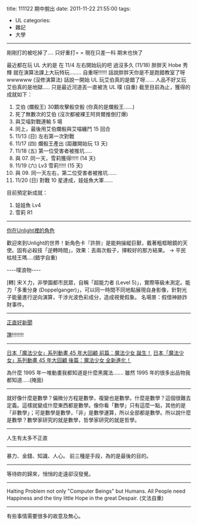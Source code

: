 title: 111122 期中脫出
date: 2011-11-22 21:55:00
tags:
- UL
categories:
- 雜記
- 大學
---

剛剛打的被吃掉了....
只好重打= =
現在只差一科
期末也快了

<!-- more -->

最近都在玩 UL
大約是 在 11/4 左右開始玩的吧
過沒多久 (11/18)
胖胖天 Hobe 秀輝
就在演算法課上大玩特玩........
自重呀!!!!!!
話說胖胖天你是不是跑錯教室了呀wwwwww
(沒修演算法)
話說一開始 UL 玩艾伯真的是錯了呀......
人品不好又玩艾伯真的是地獄.....
只是最近河道丟一直被洗 UL 噗 (自重)
截至目前為止，獲得的成就如下：

1. 艾伯 (爛骰王) 30顆攻擊骰空骰 (你真的是爛骰王......)
2. 死了無數次的艾伯 (沒次都被裸王阿貝爾推倒打爆)
3. 與艾喵對戰連輸 5 場
4. 同上，最後用艾伯爛骰與艾喵纏鬥 15 回合
5. 11/13 (日) 左右第一次對戰
6. 11/17 (四) 爛骰王產出 (距離開始玩 13 天)
7. 11/18 (五) 第一位受害者被推坑.....
8. 與 07. 同一天，雪莉獲得!!!!! (14 天)
9. 11/19 (六) Lv3 雪莉!!!!! (15 天)
10. 與 09. 同一天左右，第二位受害者被推坑......
11. 11/20 (日) 對戰 10 星達成，娃娃魚大軍......

目前預定新成就：

1. 娃娃魚 Lv4
2. 雪莉 R1

----

[你在Unlight裡的角色](http://buzzpark.cc/fortune/show/2FV)

歡迎來到Unlight的世界！新角色卡『許胖』是能夠操縱巨獸，戴著粗框眼鏡的天使。固有必殺技「逆轉時間」，效果：丟兩次骰子，擇較好的那方結果。 -> 平民枯枝王嗎....(錯字自重)

----噗浪物----

[轉] 宋Ｘ力，非學園都市民眾，自稱「超能力者 (Level 5)」，實際等級未測定。能力「多重分身 (Doppelganger)」，可以同一時間不同地點展現自身影像，針對光子能量進行逆向演算，干涉光波色彩成分，造成視覺假象。
名場景：假借神跡詐財事件。

----

[正直好新聞](http://newsrumble.tw/)

讚!!!!!!!!

----

[日本「魔法少女」系列動畫 45 年大回顧 前篇：魔法少女 誕生！](http://gnn.gamer.com.tw/1/59191.html)
[日本「魔法少女」系列動畫 45 年大回顧 後篇：魔法少女 全新進化！](http://gnn.gamer.com.tw/7/59617.html)

為什麼 1995 年一堆動畫我都知道是什麼黑魔法.......
雖然 1995 年的很多出品物我都知道.....(掩面)

----

就好像什麼是數學？偏微分方程是數學，複變也是數學。什麼是數學？這個很難去定義。這樣就變成什麼東西都是數學。像你看「數學」只有這麼一點，其他的是「非數學」；可是數學是數學，「非」是數學運算，所以全部都是數學。所以說什麼是數學？數學家研究的就是數學，哲學家研究的就是哲學。

----

人生有太多不正直

----

暴力、金錢、知識、人心。
前三種是手段，為的是最後的目的。

----

等待妳的歸來，悄悄的走遠卻沒發覺。

----

Halting Problem not only "Computer Beings" but Humans.
All People need Happiness and the tiny little Hope in the great Despair.
(文法自重)

----

有些事情需要很多的故意及無心。
